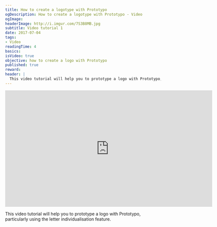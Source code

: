 ```yaml
---
title: How to create a logotype with Prototypo
ogDescription: How to create a logotype with Prototypo - Video
ogImage:
headerImage: http://i.imgur.com/7S3B8MB.jpg
subtitle: Video tutorial 1
date: 2017-07-04
tags:
- Video
readingTime: 4
basics:
isVideo: true
objective: how to create a logo with Prototypo
published: true
reward:
header: |
  This video tutorial will help you to prototype a logo with Prototypo, particularly using the letter individualisation feature.
---
```

<iframe width="670" height="376" src="https://www.youtube.com/embed/kyfbwxnivRs" frameborder="0" allowfullscreen></iframe>


This video tutorial will help you to prototype a logo with Prototypo, particularly using the letter individualisation feature.
